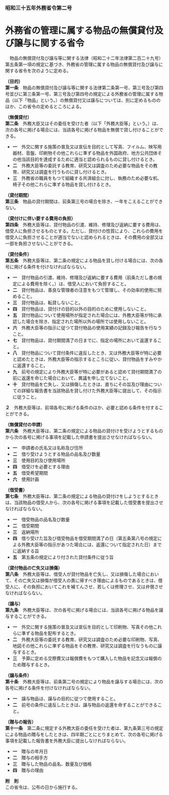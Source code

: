 ### 昭和三十五年外務省令第二号  
# 外務省の管理に属する物品の無償貸付及び譲与に関する省令  
　物品の無償貸付及び譲与等に関する法律（昭和二十二年法律第二百二十九号）第五条第一項の規定に基づき、外務省の管理に属する物品の無償貸付及び譲与に関する省令を次のように定める。  
  
**（目的）**  
**第一条**　物品の無償貸付及び譲与等に関する法律第二条第一号、第三号及び第四号並びに第三条第一号、第三号及び第四号の規定による外務省の管理に属する物品（以下「物品」という。）の無償貸付又は譲与については、別に定めるもののほか、この省令の定めるところによる。  
  
**（無償貸付）**  
**第二条**　外務大臣又はその委任を受けた者（以下「外務大臣等」という。）は、次の各号に掲げる場合には、当該各号に掲げる物品を無償で貸し付けることができる。  
* **一**　外交に関する施策の普及又は宣伝を目的として写真、フイルム、映写用器材、音盤、印刷物その他これらに準ずる物品を外国政府、地方公共団体その他当該目的を達成するために適当と認められるものに貸し付けるとき。  
* **二**　外務大臣等の委託する教育、研究又は調査のため必要な物品をその教育、研究又は調査を行うものに貸し付けるとき。  
* **三**　外務省の職員をもつて組織する共済組合に対し、執務のため必要な机、椅子その他これらに準ずる物品を貸し付けるとき。  
  
**（貸付期間）**  
**第三条**　物品の貸付期間は、前条第三号の場合を除き、一年をこえることができない。  
  
**（貸付けに伴い要する費用の負担）**  
**第四条**　外務大臣等は、貸付物品の引渡、維持、修理及び返納に要する費用は、借受人に負担させるものとする。ただし、貸付けの性質により、これらの費用を借受人に負担させることが適当でないと認められるときは、その費用の全部又は一部を負担させないことができる。  
  
**（貸付条件）**  
**第五条**　外務大臣等は、第二条の規定による物品を貸し付ける場合には、次の各号に掲げる条件を付けなければならない。  
* **一**　貸付物品の引渡、維持、修理及び返納に要する費用（前条ただし書の規定による費用を除く。）は、借受人において負担すること。  
* **二**　貸付物品は、善良な管理者の注意をもつて管理し、その効率的使用に努めること。  
* **三**　貸付物品は、転貸しないこと。  
* **四**　貸付物品は、貸付けの目的以外の目的のために使用しないこと。  
* **五**　貸付物品について使用場所が指定された場合には、外務大臣等が特に承認した場合を除き、指定された場所以外の場所では使用しないこと。  
* **六**　外務大臣等の指示に従つて貸付物品の使用実績の記録及び報告を行なうこと。  
* **七**　貸付物品は、貸付期間満了の日までに、指定の場所において返還すること。  
* **八**　貸付物品について貸付条件に違反したとき、又は外務大臣等が特に必要と認めたときは、外務大臣等の指示するところに従い、貸付物品をすみやかに返還すること。  
* **九**　前号の規定により外務大臣等が特に必要があると認めて貸付期間満了の前に返還を命じた場合において、異議を申し立てないこと。  
* **十**　貸付物品を亡失し、又は損傷したときは、直ちにその旨及び理由についての詳細な報告書を当該物品を貸し付けた外務大臣等に提出して、その指示に従うこと。  
  
**２**　外務大臣等は、前項各号に掲げる条件のほか、必要と認める条件を付することができる。  
  
**（無償貸付の申請）**  
**第六条**　外務大臣等は、第二条の規定による物品の貸付けを受けようとするものから次の各号に掲げる事項を記載した申請書を提出させなければならない。  
* **一**　申請者の氏名又は名称及び住所  
* **二**　借り受けようとする物品の品名及び数量  
* **三**　使用目的及び使用場所  
* **四**　借受けを必要とする理由  
* **五**　借受希望期間  
* **六**　使用計画  
  
**（借受書）**  
**第七条**　外務大臣等は、第二条の規定による物品の貸付けをしようとするときは、当該物品の借受人から、次の各号に掲げる事項を記載した借受書を提出させなければならない。  
* **一**　借受物品の品名及び数量  
* **二**　借受期間  
* **三**　返納場所  
* **四**　借り受けた旨及び借受物品を借受期間満了の日（第五条第八号の規定による外務大臣等の指示があつた場合には、返還について指定された日）までに返納する旨  
* **五**　第五条の規定により付された貸付条件に従う旨  
  
**（貸付物品の亡失又は損傷）**  
**第八条**　外務大臣等は、借受人が貸付物品を亡失し、又は損傷した場合において、その亡失又は損傷が借受人の責に帰すべき理由によるものであるときは、借受人に、その負担においてこれを補てんさせ、若しくは修理させ、又は弁償させなければならない。  
  
**（譲与）**  
**第九条**　外務大臣等は、次の各号に掲げる場合には、当該各号に掲げる物品を譲与することができる。  
* **一**　外交に関する施策の普及又は宣伝を目的として印刷物、写真その他これらに準ずる物品を配布するとき。  
* **二**　外務大臣等の委託する教育、研究又は調査のため必要な印刷物、写真、地図その他これらに準ずる物品をその教育、研究又は調査を行なうものに譲与するとき。  
* **三**　予算に定める交際費又は報償費をもつて購入した物品を記念又は報償のため贈与するとき。  
  
**（譲与条件）**  
**第十条**　外務大臣等は、前条第二号の規定により物品を譲与する場合には、次の各号に掲げる条件を付けなければならない。  
* **一**　譲与物品は、譲与の目的に従つて使用すること。  
* **二**　前号の条件に違反したときは、譲与物品の返還を命ずることができること。  
  
**（贈与の報告）**  
**第十一条**　第二条に規定する外務大臣の委任を受けた者は、第九条第三号の規定による物品の贈与をしたときは、四半期ごとにとりまとめて、次の各号に掲げる事項を記載した報告書を外務大臣に提出しなければならない。  
* **一**　贈与の年月日  
* **二**　贈与の相手方  
* **三**　贈与した物品の品名、数量及び価格  
* **四**　贈与の理由  
  
**附　則**  
この省令は、公布の日から施行する。  
  
